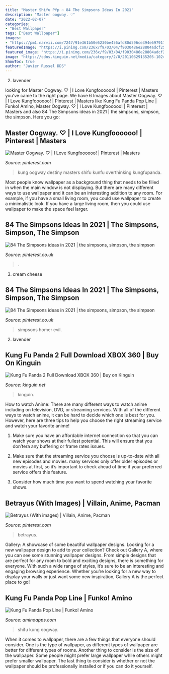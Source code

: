 ```yaml
---
title: "Master Shifu Pfp ~ 84 The Simpsons Ideas In 2021"
description: "Master oogway. ♡"
date: "2022-02-07"
categories:
- "Best Wallpaper"
tags: ["Best Wallpaper"]
images:
- "https://pm1.narvii.com/7247/91e361b50e5230be456afd80d596ce394e697917r1-2048-2048v2_hq.jpg"
featuredImage: "https://i.pinimg.com/236x/f9/03/04/f9030486e28804adcf25404d59c47580.jpg"
featured_image: "https://i.pinimg.com/236x/f9/03/04/f9030486e28804adcf25404d59c47580.jpg"
image: "https://cdns.kinguin.net/media/category/2/0/20110329135205-1024.jpg"
ShowToc: true
author: "Javier Russel DDS"
---
```



2. lavender 

	

		
looking for Master Oogway. ♡ | I Love Kungfoooooo! | Pinterest | Masters you've came to the right page. We have 6 Images about Master Oogway. ♡ | I Love Kungfoooooo! | Pinterest | Masters like Kung Fu Panda Pop Line | Funko! Amino, Master Oogway. ♡ | I Love Kungfoooooo! | Pinterest | Masters and also 84 The Simpsons ideas in 2021 | the simpsons, simpson, the simpson. Here you go:
		
    
## Master Oogway. ♡ | I Love Kungfoooooo! | Pinterest | Masters

<img loading=lazy src="https://s-media-cache-ak0.pinimg.com/736x/4f/49/67/4f49671322f702c2f66f3c51ca2ec74c.jpg" onerror="this.onerror=null;this.src='https://tse2.mm.bing.net/th?id=OIP.FtmcqCLZ4X2A9P0hU8kzagHaEA&amp;pid=15.1';" alt="Master Oogway. ♡ | I Love Kungfoooooo! | Pinterest | Masters">

_Source: pinterest.com_

>kung oogway destiny masters shifu kunfu overthinking kungfupanda. 

	

Most people know wallpaper as a background thing that needs to be filled in when the main window is not displaying. But there are many different ways to use wallpaper and it can be an interesting addition to any room. For example, if you have a small living room, you could use wallpaper to create a minimalistic look. If you have a large living room, then you could use wallpaper to make the space feel larger.

    
## 84 The Simpsons Ideas In 2021 | The Simpsons, Simpson, The Simpson

<img loading=lazy src="https://i.pinimg.com/474x/f7/77/36/f777368a7af34b1c72554f54fdf321c9.jpg" onerror="this.onerror=null;this.src='https://tse2.mm.bing.net/th?id=OIP.g74z2xe1ePP5KT_grz0IvAAAAA&amp;pid=15.1';" alt="84 The Simpsons ideas in 2021 | the simpsons, simpson, the simpson">

_Source: pinterest.co.uk_

>. 

	

3. cream cheese 

    
## 84 The Simpsons Ideas In 2021 | The Simpsons, Simpson, The Simpson

<img loading=lazy src="https://i.pinimg.com/236x/f9/03/04/f9030486e28804adcf25404d59c47580.jpg" onerror="this.onerror=null;this.src='https://tse1.mm.bing.net/th?id=OIP.XZJuzymnBKoNNPWZj6SGHwAAAA&amp;pid=15.1';" alt="84 The Simpsons ideas in 2021 | the simpsons, simpson, the simpson">

_Source: pinterest.co.uk_

>simpsons homer evil. 

	

2. lavender 

    
## Kung Fu Panda 2 Full Download XBOX 360 | Buy On Kinguin

<img loading=lazy src="https://cdns.kinguin.net/media/category/2/0/20110329135205-1024.jpg" onerror="this.onerror=null;this.src='https://tse2.mm.bing.net/th?id=OIP.drvDUJ1fqik-Yl1utC5o8QHaEK&amp;pid=15.1';" alt="Kung Fu Panda 2 Full Download XBOX 360 | Buy on Kinguin">

_Source: kinguin.net_

>kinguin. 

	

How to watch Anime: There are many different ways to watch anime including on television, DVD, or streaming services.
With all of the different ways to watch anime, it can be hard to decide which one is best for you. However, here are three tips to help you choose the right streaming service and watch your favorite anime!
1. Make sure you have an affordable internet connection so that you can watch your shows at their fullest potential. This will ensure that you don’tera any buffering or frame rates issues.

2. Make sure that the streaming service you choose is up-to-date with all new episodes and movies. many services only offer older episodes or movies at first, so it’s important to check ahead of time if your preferred service offers this feature.

3. Consider how much time you want to spend watching your favorite shows.

    
## Betrayus (With Images) | Villain, Anime, Pacman

<img loading=lazy src="https://i.pinimg.com/474x/ba/90/35/ba9035470d507b50c9b0550be906dcf0--pac-man.jpg" onerror="this.onerror=null;this.src='https://tse2.mm.bing.net/th?id=OIP.rCny0iY9lRv2YDeCXFu_VgAAAA&amp;pid=15.1';" alt="Betrayus (With images) | Villain, Anime, Pacman">

_Source: pinterest.com_

>betrayus. 

	

Gallery: A showcase of some beautiful wallpaper designs.
Looking for a new wallpaper design to add to your collection? Check out Gallery A, where you can see some stunning wallpaper designs. From simple designs that are perfect for any room to bold and exciting designs, there is something for everyone. With such a wide range of styles, it’s sure to be an interesting and engaging browsing experience. Whether you’re looking for a new way to display your walls or just want some new inspiration, Gallery A is the perfect place to go!





	
	
    
## Kung Fu Panda Pop Line | Funko! Amino

<img loading=lazy src="https://pm1.narvii.com/7247/91e361b50e5230be456afd80d596ce394e697917r1-2048-2048v2_hq.jpg" onerror="this.onerror=null;this.src='https://tse2.mm.bing.net/th?id=OIP.CH72lXlcPIo5tBaJKrAfDAHaHa&amp;pid=15.1';" alt="Kung Fu Panda Pop Line | Funko! Amino">

_Source: aminoapps.com_

>shifu kung oogway. 

	

When it comes to wallpaper, there are a few things that everyone should consider. One is the type of wallpaper, as different types of wallpaper are better for different types of rooms. Another thing to consider is the size of the wallpaper. Some people might prefer large wallpaper while others might prefer smaller wallpaper. The last thing to consider is whether or not the wallpaper should be professionally installed or if you can do it yourself.

